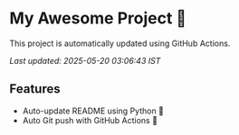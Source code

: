 # My Awesome Project 🚀

This project is automatically updated using GitHub Actions.

_Last updated: 2025-05-20 03:06:43 IST_

## Features
- Auto-update README using Python 🐍
- Auto Git push with GitHub Actions 🤖

